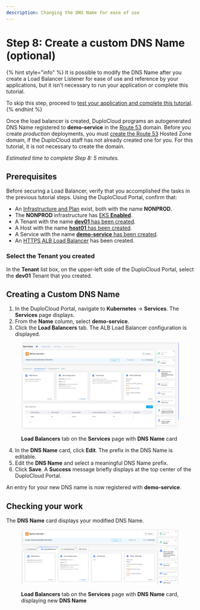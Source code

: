 ```yaml
---
description: Changing the DNS Name for ease of use
---
```


# Step 8: Create a custom DNS Name (optional)

{% hint style="info" %}
It is possible to modify the DNS Name after you create a Load Balancer Listener for ease of use and reference by your applications, but it isn't necessary to run your application or complete this tutorial.

To skip this step, proceed to [test your application and complete this tutorial](step-9-test-the-application.md).
{% endhint %}

Once the load balancer is created, DuploCloud programs an autogenerated DNS Name registered to **demo-service** in the [Route 53](../../prerequisites/route-53-hosted-zone.md) domain. Before you create _production_ deployments, you must [create the Route 53](../../prerequisites/route-53-hosted-zone.md) Hosted Zone domain, if the DuploCloud staff has not already created one for you. For this tutorial, it is not necessary to create the domain. &#x20;

_Estimated time to complete Step 8: 5 minutes._

## Prerequisites

Before securing a Load Balancer, verify that you accomplished the tasks in the previous tutorial steps.   Using the DuploCloud Portal, confirm that:

* An [Infrastructure and Plan](../step-1-infrastructure.md) exist, both with the name **NONPROD**.
* The **NONPROD** infrastructure has [EKS **Enabled**](../step-1-infrastructure.md#check-your-work).&#x20;
* A Tenant with the name [**dev01** has been created](../step-2-tenant.md).
* A Host with the name [**host01** has been created](step-3-create-host.md).
* A Service with the name [**demo-service** has been created](step-5-create-app-via-k8s.md).
* An [HTTPS ALB Load Balancer](../quick-start-duplocloud-docker-services/step-6-create-loadbalancer.md) has been created.&#x20;

### Select the Tenant you created

In the **Tenant** list box, on the upper-left side of the DuploCloud Portal, select the **dev01** Tenant that you created.

## Creating a Custom DNS Name

1. In the DuploCloud Portal, navigate to **Kubernetes** -> **Services**. The **Services** page displays.
2. From the **Name** column, select **demo-service**.
3. Click the **Load Balancers** tab. The ALB Load Balancer configuration is displayed.

<figure><img src="../../../.gitbook/assets/ihatethis.png" alt=""><figcaption><p><strong>Load Balancers</strong> tab on the <strong>Services</strong> page with <strong>DNS Name</strong> card </p></figcaption></figure>

4. In the **DNS Name** card, click **Edit**. The prefix in the DNS Name is editable.
5. Edit the **DNS Name** and select a meaningful DNS Name prefix.
6. Click **Save**. A **Success** message briefly displays at the top center of the DuploCloud Portal.

An entry for your new DNS name is now registered with **demo-service**.

## Checking your work

The **DNS Name** card displays your modified DNS Name.   &#x20;

<figure><img src="../../../.gitbook/assets/cropped shot.png" alt=""><figcaption><p><strong>Load Balancers</strong> tab on the <strong>Services</strong> page with <strong>DNS Name</strong> card, displaying new <strong>DNS Name</strong></p></figcaption></figure>

&#x20;                                        &#x20;
